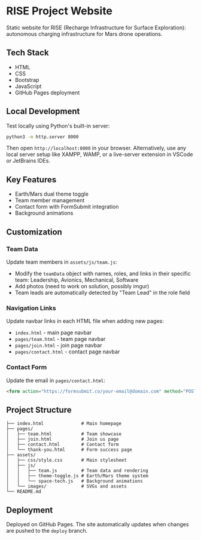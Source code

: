 # RISE Project Website

Static website for RISE (Recharge Infrastructure for Surface Exploration): autonomous charging infrastructure for Mars drone operations.

## Tech Stack

- HTML
- CSS
- Bootstrap
- JavaScript
- GitHub Pages deployment

## Local Development

Test locally using Python's built-in server:

```bash
python3 -m http.server 8000
```

Then open `http://localhost:8000` in your browser.
Alternatively, use any local server setup like XAMPP, WAMP, or a live-server extension in VSCode or JetBrains IDEs.

## Key Features

- Earth/Mars dual theme toggle
- Team member management
- Contact form with FormSubmit integration
- Background animations

## Customization

### Team Data
Update team members in `assets/js/team.js`:
- Modify the `teamData` object with names, roles, and links in their specific team: Leadership, Avionics, Mechanical, Software
- Add photos (need to work on solution, possibly imgur)
- Team leads are automatically detected by "Team Lead" in the role field

### Navigation Links
Update navbar links in each HTML file when adding new pages:
- `index.html` - main page navbar
- `pages/team.html` - team page navbar  
- `pages/join.html` - join page navbar
- `pages/contact.html` - contact page navbar

### Contact Form
Update the email in `pages/contact.html`:
```html
<form action="https://formsubmit.co/your-email@domain.com" method="POST">
```

## Project Structure

```
├── index.html              # Main homepage
├── pages/
│   ├── team.html           # Team showcase
│   ├── join.html           # Join us page
│   ├── contact.html        # Contact form
│   └── thank-you.html      # Form success page
├── assets/
│   ├── css/style.css       # Main stylesheet
│   ├── js/
│   │   ├── team.js         # Team data and rendering
│   │   ├── theme-toggle.js # Earth/Mars theme system
│   │   └── space-tech.js   # Background animations
│   └── images/             # SVGs and assets
└── README.md
```

## Deployment

Deployed on GitHub Pages. The site automatically updates when changes are pushed to the `deploy` branch.